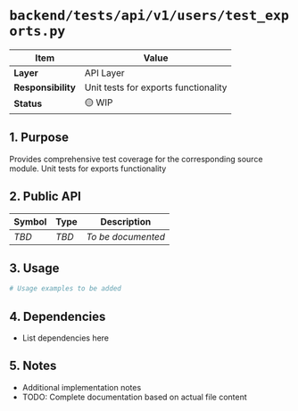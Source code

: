 # `backend/tests/api/v1/users/test_exports.py`

| Item               | Value                                                              |
| ------------------ | ------------------------------------------------------------------ |
| **Layer**          | API Layer                                                           |
| **Responsibility** | Unit tests for exports functionality                                                   |
| **Status**         | 🟡 WIP                                                            |

## 1. Purpose

Provides comprehensive test coverage for the corresponding source module. Unit tests for exports functionality

## 2. Public API

| Symbol       | Type     | Description            |
| ------------ | -------- | ---------------------- |
| *TBD*        | *TBD*    | *To be documented*     |

## 3. Usage

```python
# Usage examples to be added
```

## 4. Dependencies

- List dependencies here

## 5. Notes

- Additional implementation notes
- TODO: Complete documentation based on actual file content
